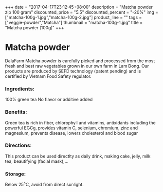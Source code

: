 +++
date = "2017-04-17T23:12:45+08:00"
description = "Matcha powder zip 100 gram"
discounted_price = "5.5"
discounted_percent = "-20%"
img = ["matcha-100g-1.jpg","matcha-100g-2.jpg"]
product_line = ""
tags = ["veggie-powder","Matcha"]
thumbnail = "matcha-100g-1.jpg"
title = "Matcha powder (100g)"
+++

# Matcha powder

DalaFarm Matcha powder is carefully picked and processed from the most fresh and best raw vegetables 
grown in our own farm in Lam Dong. Our products are produced by SEFD technology (patent pending) and 
is certified by Vietnam Food Safety regulator.


### Ingredients: 
100% green tea
No flavor or additive added

### Benefits:  
Green tea is rich in fiber, chlorophyll and 
vitamins, antixidants including the 
powerful EGCg, provides vitamin C, 
selenium, chromium, zinc and magnesium, 
prevents disease, lowers cholesterol and 
blood sugar

### Directions:  
This product can be used directlty as 
daily drink, making cake, jelly, milk tea,
beautifying (facial mask),...

### Storage: 
Below 25⁰C, avoid from direct sunlight.

